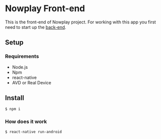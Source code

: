 # Nowplay Front-end
This is the front-end of Nowplay project. For working with this app you first need to start up the [back-end](https://github.com/kiano0sh/nowplay-backend).

## Setup

### Requirements
- Node.js
- Npm
- react-native
- AVD or Real Device

## Install

```sh
$ npm i
```
### How does it work
```sh
$ react-native run-android
```